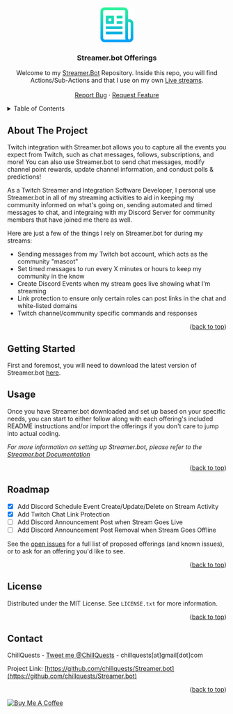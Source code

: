 <a name="readme-top"></a>

<!-- PROJECT LOGO -->
<br />
<div align="center">
  <a href="https://github.com/chillquests">
    <img src="images/logo.png" alt="Logo" width="80" height="80">
  </a>

  <h3 align="center">Streamer.bot Offerings</h3>

  <p align="center">
    Welcome to my <a href="https://streamer.bot/">Streamer.Bot</a> Repository.  Inside this repo, you will find Actions/Sub-Actions and that I use on my own <a href="https://twitch.tv/chillquests">Live streams</a>.
    <br />
    <br />
    <a href="https://github.com/ChillQuests/Streamer.bot/issues">Report Bug</a>
    ·
    <a href="https://github.com/ChillQuests/Streamer.bot/issues">Request Feature</a>
  </p>
</div>

<!-- TABLE OF CONTENTS -->
<details>
  <summary>Table of Contents</summary>
  <ol>
    <li>
      <a href="#about-the-project">About The Project</a>
    </li>
    <li>
      <a href="#getting-started">Getting Started</a>
    </li>
    <li><a href="#usage">Usage</a></li>
    <li><a href="#roadmap">Roadmap</a></li>
    <li><a href="#license">License</a></li>
    <li><a href="#contact">Contact</a></li>
  </ol>
</details>

<!-- ABOUT THE PROJECT -->
## About The Project

Twitch integration with Streamer.bot allows you to capture all the events you expect from Twitch, such as chat messages, follows, subscriptions, and more!
You can also use Streamer.bot to send chat messages, modify channel point rewards, update channel information, and conduct polls & predictions!

As a Twitch Streamer and Integration Software Developer, I personal use Streamer.bot in all of my streaming activities to aid in keeping my community informed on what's going on, sending automated and timed messages to chat, and integraing with my Discord Server for community members that have joined me there as well.

Here are just a few of the things I rely on Streamer.bot for during my streams:
* Sending messages from my Twitch bot account, which acts as the community "mascot"
* Set timed messages to run every X minutes or hours to keep my community in the know
* Create Discord Events when my stream goes live showing what I'm streaming
* Link protection to ensure only certain roles can post links in the chat and white-listed domains
* Twitch channel/community specific commands and responses

<p align="right">(<a href="#readme-top">back to top</a>)</p>

<!-- GETTING STARTED -->
## Getting Started

First and foremost, you will need to download the latest version of Streamer.bot <a href="https://streamer.bot/">here</a>.

<!-- USAGE EXAMPLES -->
## Usage

Once you have Streamer.bot downloaded and set up based on your specific needs, you can start to either follow along with
each offering's included README instructions and/or import the offerings if you don't care to jump into actual coding.

_For more information on setting up Streamer.bot, please refer to the [Streamer.bot Documentation](https://example.com)_

<p align="right">(<a href="#readme-top">back to top</a>)</p>

<!-- ROADMAP -->
## Roadmap

- [x] Add Discord Schedule Event Create/Update/Delete on Stream Activity
- [x] Add Twitch Chat Link Protection
- [ ] Add Discord Announcement Post when Stream Goes Live
- [ ] Add Discord Announcement Post Removal when Stream Goes Offline

See the [open issues](https://github.com/chillquests/Streamer.bot/issues) for a full list of proposed offerings (and known issues), or to ask for an offering you'd like to see.

<p align="right">(<a href="#readme-top">back to top</a>)</p>


<!-- LICENSE -->
## License

Distributed under the MIT License. See `LICENSE.txt` for more information.

<p align="right">(<a href="#readme-top">back to top</a>)</p>



<!-- CONTACT -->
## Contact

ChillQuests - [Tweet me @ChillQuests](https://twitter.com/chillquests) - chillquests[at]gmail[dot]com

Project Link: [https://github.com/chillquests/Streamer.bot](https://github.com/chillquests/Streamer.bot)

<p align="right">(<a href="#readme-top">back to top</a>)</p>

<a href="https://www.buymeacoffee.com/chillquests" target="_blank"><img src="https://cdn.buymeacoffee.com/buttons/v2/default-red.png" alt="Buy Me A Coffee" style="height: 60px !important;width: 217px !important;" ></a>

<!-- MARKDOWN LINKS & IMAGES -->
<!-- https://www.markdownguide.org/basic-syntax/#reference-style-links -->
[contributors-shield]: https://img.shields.io/github/contributors/othneildrew/Best-README-Template.svg?style=for-the-badge
[contributors-url]: https://github.com/othneildrew/Best-README-Template/graphs/contributors
[forks-shield]: https://img.shields.io/github/forks/othneildrew/Best-README-Template.svg?style=for-the-badge
[forks-url]: https://github.com/othneildrew/Best-README-Template/network/members
[stars-shield]: https://img.shields.io/github/stars/othneildrew/Best-README-Template.svg?style=for-the-badge
[stars-url]: https://github.com/othneildrew/Best-README-Template/stargazers
[issues-shield]: https://img.shields.io/github/issues/othneildrew/Best-README-Template.svg?style=for-the-badge
[issues-url]: https://github.com/othneildrew/Best-README-Template/issues
[license-shield]: https://img.shields.io/github/license/othneildrew/Best-README-Template.svg?style=for-the-badge
[license-url]: https://github.com/othneildrew/Best-README-Template/blob/master/LICENSE.txt
[linkedin-shield]: https://img.shields.io/badge/-LinkedIn-black.svg?style=for-the-badge&logo=linkedin&colorB=555
[linkedin-url]: https://linkedin.com/in/othneildrew
[product-screenshot]: images/screenshot.png
[Next.js]: https://img.shields.io/badge/next.js-000000?style=for-the-badge&logo=nextdotjs&logoColor=white
[Next-url]: https://nextjs.org/
[React.js]: https://img.shields.io/badge/React-20232A?style=for-the-badge&logo=react&logoColor=61DAFB
[React-url]: https://reactjs.org/
[Vue.js]: https://img.shields.io/badge/Vue.js-35495E?style=for-the-badge&logo=vuedotjs&logoColor=4FC08D
[Vue-url]: https://vuejs.org/
[Angular.io]: https://img.shields.io/badge/Angular-DD0031?style=for-the-badge&logo=angular&logoColor=white
[Angular-url]: https://angular.io/
[Svelte.dev]: https://img.shields.io/badge/Svelte-4A4A55?style=for-the-badge&logo=svelte&logoColor=FF3E00
[Svelte-url]: https://svelte.dev/
[Laravel.com]: https://img.shields.io/badge/Laravel-FF2D20?style=for-the-badge&logo=laravel&logoColor=white
[Laravel-url]: https://laravel.com
[Bootstrap.com]: https://img.shields.io/badge/Bootstrap-563D7C?style=for-the-badge&logo=bootstrap&logoColor=white
[Bootstrap-url]: https://getbootstrap.com
[JQuery.com]: https://img.shields.io/badge/jQuery-0769AD?style=for-the-badge&logo=jquery&logoColor=white
[JQuery-url]: https://jquery.com 


